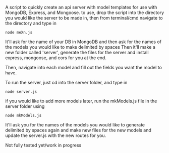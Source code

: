 A script to quickly create an api server with model templates for use with MongoDB, Express, and Mongoose.
to use, drop the script into the directory you would like the server to be made in, then from terminal/cmd
navigate to the directory and type in
```
node meXn.js
```
It'll ask for the name of your DB in MongoDB
and then ask for the names of the models you would like to make delimited by spaces
Then it'll make a new folder called 'server', generate the files for the server
and install express, mongoose, and cors for you at the end.

Then, navigate into each model and fill out the fields you want the model to have.

To run the server, just cd into the server folder, and type in
```
node server.js
```

if you would like to add more models later, run the mkModels.js file in the server folder using
```
node mkModels.js
```
It'll ask you for the names of the models you would like to generate delimited by spaces again
and make new files for the new models and update the server.js with the new routes for you.

Not fully tested yet/work in progress

